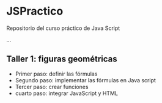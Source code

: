 # JSPractico
Repositorio del curso práctico de Java Script 


...
## Taller 1: figuras geométricas

- Primer paso: definir las fórmulas
- Segundo paso: implementar las fórmulas en Java script
- Tercer paso: crear funciones
- cuarto paso: integrar JavaScript y HTML 
